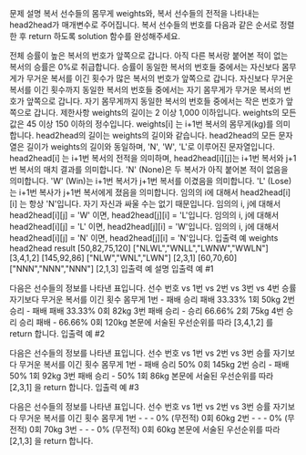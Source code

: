 문제 설명
복서 선수들의 몸무게 weights와, 복서 선수들의 전적을 나타내는 head2head가 매개변수로 주어집니다. 복서 선수들의 번호를 다음과 같은 순서로 정렬한 후 return 하도록 solution 함수를 완성해주세요.

전체 승률이 높은 복서의 번호가 앞쪽으로 갑니다. 아직 다른 복서랑 붙어본 적이 없는 복서의 승률은 0%로 취급합니다.
승률이 동일한 복서의 번호들 중에서는 자신보다 몸무게가 무거운 복서를 이긴 횟수가 많은 복서의 번호가 앞쪽으로 갑니다.
자신보다 무거운 복서를 이긴 횟수까지 동일한 복서의 번호들 중에서는 자기 몸무게가 무거운 복서의 번호가 앞쪽으로 갑니다.
자기 몸무게까지 동일한 복서의 번호들 중에서는 작은 번호가 앞쪽으로 갑니다.
제한사항
weights의 길이는 2 이상 1,000 이하입니다.
weights의 모든 값은 45 이상 150 이하의 정수입니다.
weights[i] 는 i+1번 복서의 몸무게(kg)를 의미합니다.
head2head의 길이는 weights의 길이와 같습니다.
head2head의 모든 문자열은 길이가 weights의 길이와 동일하며, 'N', 'W', 'L'로 이루어진 문자열입니다.
head2head[i] 는 i+1번 복서의 전적을 의미하며, head2head[i][j]는 i+1번 복서와 j+1번 복서의 매치 결과를 의미합니다.
'N' (None)은 두 복서가 아직 붙어본 적이 없음을 의미합니다.
'W' (Win)는 i+1번 복서가 j+1번 복서를 이겼음을 의미합니다.
'L' (Lose)는 i+1번 복사가 j+1번 복서에게 졌음을 의미합니다.
임의의 i에 대해서 head2head[i][i] 는 항상 'N'입니다. 자기 자신과 싸울 수는 없기 때문입니다.
임의의 i, j에 대해서 head2head[i][j] = 'W' 이면, head2head[j][i] = 'L'입니다.
임의의 i, j에 대해서 head2head[i][j] = 'L' 이면, head2head[j][i] = 'W'입니다.
임의의 i, j에 대해서 head2head[i][j] = 'N' 이면, head2head[j][i] = 'N'입니다.
입출력 예
weights	head2head	result
[50,82,75,120]	["NLWL","WNLL","LWNW","WWLN"]	[3,4,1,2]
[145,92,86]	["NLW","WNL","LWN"]	[2,3,1]
[60,70,60]	["NNN","NNN","NNN"]	[2,1,3]
입출력 예 설명
입출력 예 #1

다음은 선수들의 정보를 나타낸 표입니다.
선수 번호	vs 1번	vs 2번	vs 3번	vs 4번	승률	자기보다 무거운 복서를 이긴 횟수	몸무게
1번	-	패배	승리	패배	33.33%	1회	50kg
2번	승리	-	패배	패배	33.33%	0회	82kg
3번	패배	승리	-	승리	66.66%	2회	75kg
4번	승리	승리	패배	-	66.66%	0회	120kg
본문에 서술된 우선순위를 따라 [3,4,1,2] 를 return 합니다.
입출력 예 #2

다음은 선수들의 정보를 나타낸 표입니다.
선수 번호	vs 1번	vs 2번	vs 3번	승률	자기보다 무거운 복서를 이긴 횟수	몸무게
1번	-	패배	승리	50%	0회	145kg
2번	승리	-	패배	50%	1회	92kg
3번	패배	승리	-	50%	1회	86kg
본문에 서술된 우선순위를 따라 [2,3,1] 을 return 합니다.
입출력 예 #3

다음은 선수들의 정보를 나타낸 표입니다.
선수 번호	vs 1번	vs 2번	vs 3번	승률	자기보다 무거운 복서를 이긴 횟수	몸무게
1번	-	-	-	0% (무전적)	0회	60kg
2번	-	-	-	0% (무전적)	0회	70kg
3번	-	-	-	0% (무전적)	0회	60kg
본문에 서술된 우선순위를 따라 [2,1,3] 을 return 합니다.